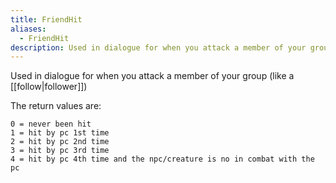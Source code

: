 ```yaml
---
title: FriendHit
aliases:
  - FriendHit
description: Used in dialogue for when you attack a member of your group (like a follower)
---
```

Used in dialogue for when you attack a member of your group (like a [[follow|follower]])

The return values are:

`0 = never been hit`  
`1 = hit by pc 1st time`  
`2 = hit by pc 2nd time`  
`3 = hit by pc 3rd time`  
`4 = hit by pc 4th time and the npc/creature is no in combat with the pc`  
